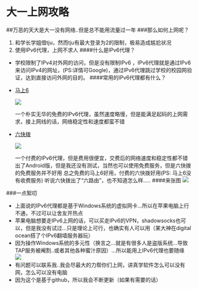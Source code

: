 大一上网攻略
============
##万恶的天大是大一没有网络..但是总不能用流量过一年
###那么如何上网呢？
1. 和学长学姐借tju，然而tju有最大登录为2的限制，极易造成尴尬状况
2. 使用IPv6代理，上网不求人
####什么是IPv6代理？
- 学校限制了IPv4对外网的访问，但是没有限制IPv6 ，IPv6代理就是通过IPv6来访问IPv4的网址，(PS:详情可Google)，通过IPv6代理跳过学校的校园网验证，达到直接访问外网的目的。
####常用的IPv6代理都有什么？
- [马上6](http://www.mashang6.edu.cn/navigation/index.php)   

  ![](https://cdn.rawgit.com/life2015/Rawfiles/master/mashang6.PNG)   
  
   一个朴实无华的免费的IPv6代理，虽然速度略慢，但是能满足起码的上网需求，接上网线的话，网络稳定性和速度都蛮不错
-  [六快拨](http://www.6kuaibo.com/uploads/DownLoad)   

   ![](https://cdn.rawgit.com/life2015/Rawfiles/master/liukuaibo.PNG)   

   一个付费的IPv6代理，但是费用很便宜，交费后的网络速度和稳定性都不错
   出了Android版，但是我还没有测试，当然也可以使用免费服务，但是六快拨的免费服务并不好用
   总之免费的马上6好用，付费的六快拨好用(PS: 马上6没有收费服务)
  听说六快拨出了“六路由”，也不知道怎么样.....
####来张图
![](https://cdn.rawgit.com/life2015/Rawfiles/master/%E5%85%AD%E5%BF%AB%E6%92%AD%E7%BD%91%E7%AB%99.PNG)   

###一点絮叨
- 上面说的IPv6代理都是基于Windows系统的虚拟网卡...所以在苹果电脑上行不通，不过可以让舍友开热点
- 苹果电脑想要走IPv6上网的话，可以买走IPv6的VPN，shadowsocks也可以，但是我没有试过...只是理论上可行，也确实有人可以用（某大神在digital ocean搭了个IPv6翻墙服务器玩）
- 因为操作Windows系统的多元性（换言之...就是有很多人是盗版系统...导致TAP服务被阉割..或者其他各种蜜汁原因）...所以能用上IPv6代理也要随缘   
![](https://cdn.rawgit.com/life2015/Rawfiles/master/tap.PNG)
- 有问题可以联系我..我会尽最大的力帮你们上网，讲真学软件怎么可以没有网，怎么可以没有电脑
- 因为这个是基于github，所以我会不断更新（如果有需要的话）
